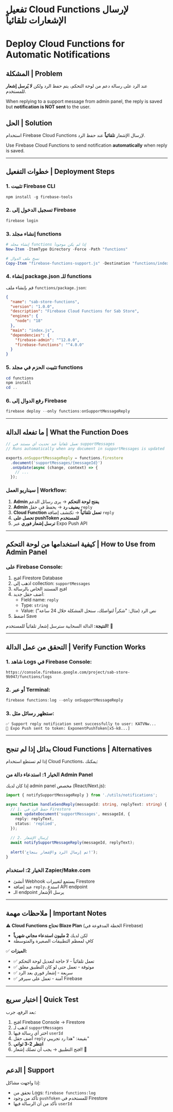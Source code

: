 # تفعيل Cloud Functions لإرسال الإشعارات تلقائياً
# Deploy Cloud Functions for Automatic Notifications

## المشكلة | Problem
عند الرد على رسالة دعم من لوحة التحكم، يتم حفظ الرد ولكن **لا يُرسل إشعار** للمستخدم.

When replying to a support message from admin panel, the reply is saved but **notification is NOT sent** to the user.

## الحل | Solution
استخدام Firebase Cloud Functions لإرسال الإشعار **تلقائياً** عند حفظ الرد.

Use Firebase Cloud Functions to send notification **automatically** when reply is saved.

---

## خطوات التفعيل | Deployment Steps

### 1. تثبيت Firebase CLI
```powershell
npm install -g firebase-tools
```

### 2. تسجيل الدخول إلى Firebase
```powershell
firebase login
```

### 3. إنشاء مجلد functions
```powershell
# إنشاء مجلد functions إذا لم يكن موجوداً
New-Item -ItemType Directory -Force -Path "functions"

# نسخ ملف الدوال
Copy-Item "firebase-functions-support.js" -Destination "functions/index.js"
```

### 4. إنشاء package.json للـ functions
قم بإنشاء ملف `functions/package.json`:

```json
{
  "name": "sab-store-functions",
  "version": "1.0.0",
  "description": "Firebase Cloud Functions for Sab Store",
  "engines": {
    "node": "18"
  },
  "main": "index.js",
  "dependencies": {
    "firebase-admin": "^12.0.0",
    "firebase-functions": "^4.0.0"
  }
}
```

### 5. تثبيت الحزم في مجلد functions
```powershell
cd functions
npm install
cd ..
```

### 6. رفع الدوال إلى Firebase
```powershell
firebase deploy --only functions:onSupportMessageReply
```

---

## ما تفعله الدالة | What the Function Does

```javascript
// تعمل تلقائياً عند تحديث أي مستند في supportMessages
// Runs automatically when any document in supportMessages is updated

exports.onSupportMessageReply = functions.firestore
  .document('supportMessages/{messageId}')
  .onUpdate(async (change, context) => {
    // ...
  });
```

### سيناريو العمل | Workflow:

1. **Admin يفتح لوحة التحكم** → يرى رسائل الدعم
2. **Admin يضيف رد** → يحفظ في حقل `reply`
3. **Cloud Function تعمل تلقائياً** → تكتشف إضافة `reply`
4. **تحصل على pushToken للمستخدم**
5. **ترسل إشعار فوري** عبر Expo Push API

---

## كيفية استخدامها من لوحة التحكم | How to Use from Admin Panel

### على Firebase Console:

1. افتح Firestore Database
2. اذهب إلى collection: `supportMessages`
3. افتح المستند الخاص بالرسالة
4. أضف حقل جديد:
   - Field name: `reply`
   - Type: `string`
   - Value: نص الرد (مثال: "شكراً لتواصلك، سنحل المشكلة خلال 24 ساعة")
5. اضغط Save

**النتيجة:** الدالة السحابية سترسل إشعار تلقائياً للمستخدم! 🎉

---

## التحقق من عمل الدالة | Verify Function Works

### 1. شاهد Logs في Firebase Console:
```
https://console.firebase.google.com/project/sab-store-9b947/functions/logs
```

### 2. أو عبر Terminal:
```powershell
firebase functions:log --only onSupportMessageReply
```

### 3. ستظهر رسائل مثل:
```
✅ Support reply notification sent successfully to user: KATVNw...
📱 Expo Push sent to token: ExponentPushToken[x5-k8...]
```

---

## بدائل إذا لم تنجح Cloud Functions | Alternatives

إذا لم تستطع استخدام Cloud Functions، يمكنك:

### الخيار 1: استدعاء دالة من Admin Panel
إذا كان لديك admin panel مخصص (React/Next.js):

```typescript
import { notifySupportMessageReply } from './utils/notifications';

async function handleSendReply(messageId: string, replyText: string) {
  // 1. حفظ الرد في Firestore
  await updateDocument('supportMessages', messageId, {
    reply: replyText,
    status: 'replied',
  });
  
  // 2. إرسال الإشعار
  await notifySupportMessageReply(messageId, replyText);
  
  alert('تم إرسال الرد والإشعار بنجاح!');
}
```

### الخيار 2: استخدام Zapier/Make.com
- أنشئ Webhook يستمع لتغييرات Firestore
- عند إضافة `reply`، استدعِ API endpoint
- الـ endpoint يرسل الإشعار

---

## ملاحظات مهمة | Important Notes

⚠️ **Cloud Functions تحتاج Blaze Plan** (الخطة المدفوعة في Firebase)
- لكن لديك **2 مليون استدعاء مجاني شهرياً**
- كافٍ لمعظم التطبيقات الصغيرة والمتوسطة

✅ **الميزات:**
- ✅ تعمل تلقائياً - لا حاجة لتعديل لوحة التحكم
- ✅ موثوقة - تعمل حتى لو كان التطبيق مغلق
- ✅ سريعة - إشعار فوري بعد الرد
- ✅ آمنة - تعمل على سيرفر Firebase

---

## اختبار سريع | Quick Test

بعد الرفع، جرب:

1. افتح Firebase Console → Firestore
2. اذهب لـ `supportMessages`
3. اختر أي رسالة فيها `userId`
4. أضف حقل `reply` بقيمة: "هذا رد تجريبي"
5. **انتظر 2-3 ثواني**
6. افتح التطبيق → يجب أن تصلك إشعار! 📱

---

## الدعم | Support

إذا واجهت مشاكل:
- تحقق من Logs: `firebase functions:log`
- تأكد من وجود `pushToken` للمستخدم في Firestore
- تأكد من أن الرسالة فيها `userId`
